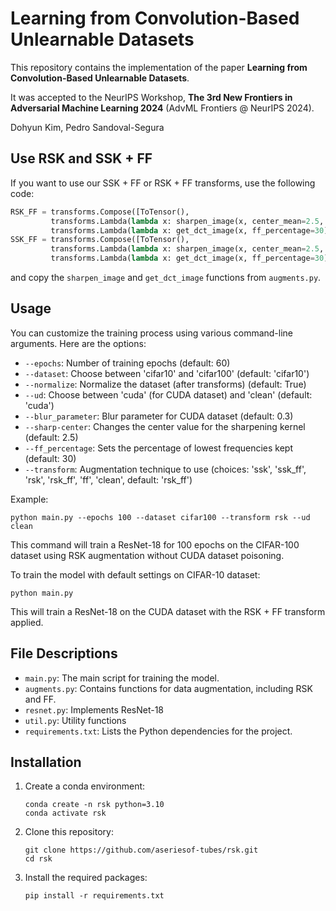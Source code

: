 # Learning from Convolution-Based Unlearnable Datasets

This repository contains the implementation of the paper **Learning from Convolution-Based Unlearnable Datasets**. 

It was accepted to the NeurIPS Workshop, **The 3rd New Frontiers in Adversarial Machine Learning 2024** (AdvML Frontiers @ NeurIPS 2024). 

Dohyun Kim, Pedro Sandoval-Segura

## Use RSK and SSK + FF
If you want to use our SSK + FF or RSK + FF transforms, use the following code: 
```python
RSK_FF = transforms.Compose([ToTensor(), 
         transforms.Lambda(lambda x: sharpen_image(x, center_mean=2.5, random=True)),
         transforms.Lambda(lambda x: get_dct_image(x, ff_percentage=30))])
SSK_FF = transforms.Compose([ToTensor(), 
         transforms.Lambda(lambda x: sharpen_image(x, center_mean=2.5, random=False)), 
         transforms.Lambda(lambda x: get_dct_image(x, ff_percentage=30))])
```
and copy the `sharpen_image` and `get_dct_image` functions from `augments.py`.

## Usage

You can customize the training process using various command-line arguments. Here are the options:

-   `--epochs`: Number of training epochs (default: 60)
-   `--dataset`: Choose between 'cifar10' and 'cifar100' (default: 'cifar10')
-   `--normalize`: Normalize the dataset (after transforms) (default: True)
-   `--ud`: Choose between 'cuda' (for CUDA dataset) and 'clean' (default: 'cuda')
-   `--blur_parameter`: Blur parameter for CUDA dataset (default: 0.3)
-   `--sharp-center`: Changes the center value for the sharpening kernel (default: 2.5)
-   `--ff_percentage`: Sets the percentage of lowest frequencies kept (default: 30) 
-   `--transform`: Augmentation technique to use (choices: 'ssk', 'ssk_ff', 'rsk', 'rsk_ff', 'ff', 'clean', default: 'rsk_ff')

Example:

```
python main.py --epochs 100 --dataset cifar100 --transform rsk --ud clean
```

This command will train a ResNet-18 for 100 epochs on the CIFAR-100 dataset using RSK augmentation without CUDA dataset poisoning.

To train the model with default settings on CIFAR-10 dataset:

```
python main.py
```
This will train a ResNet-18 on the CUDA dataset with the RSK + FF transform applied. 

## File Descriptions

-   `main.py`: The main script for training the model.
-   `augments.py`: Contains functions for data augmentation, including RSK and FF.
-   `resnet.py`: Implements ResNet-18
-   `util.py`: Utility functions
-   `requirements.txt`: Lists the Python dependencies for the project.

## Installation

1. Create a conda environment:

   ```
   conda create -n rsk python=3.10
   conda activate rsk
   ```

2. Clone this repository:

   ```
   git clone https://github.com/aseriesof-tubes/rsk.git
   cd rsk
   ```

2. Install the required packages:
   ```
   pip install -r requirements.txt
   ```
